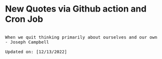 # New Quotes via Github action and Cron Job

<pre>
<!-- #quote -->
When we quit thinking primarily about ourselves and our own self-preservation, we undergo a truly heroic transformation of consciousness.
- Joseph Campbell

Updated on: [12/13/2022]
<!-- #quoteEnd -->
</pre>
